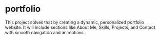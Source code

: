 # portfolio
This project solves that by creating a dynamic, personalized portfolio website. It will include sections like About Me, Skills, Projects, and Contact with smooth navigation and animations.
